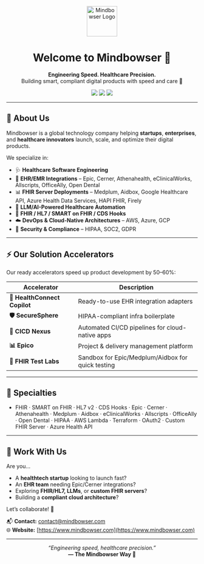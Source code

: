 <p align="center">
  <img src="https://ewzduhvhjkj.exactdn.com/wp-content/uploads/2023/07/26203051/mb-300x103-2.png?strip=all&lossy=1&ssl=1&fit=150,53" alt="Mindbowser Logo" height="80">
</p>

<h1 align="center">Welcome to Mindbowser 👋</h1>

<p align="center">
  <b>Engineering Speed. Healthcare Precision.</b><br>
  Building smart, compliant digital products with speed and care 💙
</p>

<p align="center">
  <a href="https://www.mindbowser.com/"><img src="https://img.shields.io/badge/Website-Mindbowser.com-blue?style=for-the-badge"></a>
  <a href="https://www.linkedin.com/company/mindbowser/"><img src="https://img.shields.io/badge/LinkedIn-Mindbowser-blue?style=for-the-badge&logo=linkedin"></a>
  <a href="[https://twitter.com/mindbowser](https://x.com/Mindbowser)"><img src="https://img.shields.io/badge/Twitter-@mindbowser-blue?style=for-the-badge&logo=twitter"></a>
</p>

---

## 🚀 About Us

Mindbowser is a global technology company helping **startups**, **enterprises**, and **healthcare innovators** launch, scale, and optimize their digital products.

We specialize in:

- 🩺 **Healthcare Software Engineering**
- 🔌 **EHR/EMR Integrations** – Epic, Cerner, Athenahealth, eClinicalWorks, Allscripts, OfficeAlly, Open Dental
- 📊 **FHIR Server Deployments** – Medplum, Aidbox, Google Healthcare API, Azure Health Data Services, HAPI FHIR, Firely
- 🧠 **LLM/AI-Powered Healthcare Automation**
- 🔄 **FHIR / HL7 / SMART on FHIR / CDS Hooks**
- ☁️ **DevOps & Cloud-Native Architectures** – AWS, Azure, GCP
- 🔐 **Security & Compliance** – HIPAA, SOC2, GDPR

---

## ⚡️ Our Solution Accelerators

Our ready accelerators speed up product development by 50–60%:

| Accelerator | Description |
|------------|-------------|
| **🔌 HealthConnect Copilot** | Ready-to-use EHR integration adapters |
| **🛡️ SecureSphere** | HIPAA-compliant infra boilerplate |
| **🚀 CICD Nexus** | Automated CI/CD pipelines for cloud-native apps |
| **📊 Epico** | Project & delivery management platform |
| **🧪 FHIR Test Labs** | Sandbox for Epic/Medplum/Aidbox for quick testing |

---

## 🧠 Specialties
- FHIR · SMART on FHIR · HL7 v2 · CDS Hooks · Epic · Cerner · Athenahealth · Medplum · Aidbox · eClinicalWorks · Allscripts · OfficeAlly · Open Dental · HIPAA · AWS Lambda · Terraform · OAuth2 · Custom FHIR Server · Azure Health API

---

## 🤝 Work With Us

Are you...

- A **healthtech startup** looking to launch fast?
- An **EHR team** needing Epic/Cerner integrations?
- Exploring **FHIR/HL7, LLMs**, or **custom FHIR servers**?
- Building a **compliant cloud architecture**?

Let’s collaborate! 🤝

📬 **Contact:** [contact@mindbowser.com](mailto:contact@mindbowser.com)  
🌐 **Website:** [https://www.mindbowser.com](https://www.mindbowser.com)

---

<p align="center">
  <i>“Engineering speed, healthcare precision.”</i><br>
  <b>— The Mindbowser Way 💙</b>
</p>
